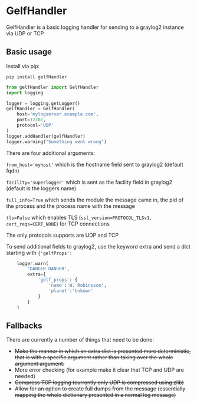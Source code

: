# GelfHandler

GelfHandler is a basic logging handler for sending to a graylog2 instance via UDP or TCP

## Basic usage

Install via pip:

`pip install gelfHandler`

```python
from gelfHandler import GelfHandler
import logging

logger = logging.getLogger()
gelfHandler = GelfHandler(
    host='mylogserver.example.com',
    port=12202,
    protocol='UDP'
)
logger.addHandler(gelfHandler)
logger.warning("Something went wrong")
```

There are four additional arguments:

`from_host='myhost'` which is the hostname field sent to graylog2 (default fqdn)

`facility='superlogger'` which is sent as the facility field in graylog2 (default is the loggers name)

`full_info=True` which sends the module the message came in, the pid of the process and the process name with the message

`tls=False` which enables TLS (`ssl_version=PROTOCOL_TLSv1, cert_reqs=CERT_NONE`) for TCP connections

The only protocols supports are UDP and TCP

To send additional fields to graylog2, use the keyword extra and send a dict starting with `{'gelfProps':`


```python
    logger.warn(
        'DANGER DANGER',
        extra={
            'gelf_props': {
                'name':'W. Robinsson',
                'planet':'Unkown'
            }
        }
    )
```

## Fallbacks

There are currently a number of things that need to be done:

* ~~Make the manner in which an extra dict is presented more deterministic, that is with a specific argument rather than taking over the whole argument argument.~~
* More error checking (for example make it clear that TCP and UDP are needed)
* ~~Compress TCP logging (currently only UDP is compressed using zlib)~~
* ~~Allow for an option to create full dumps from the message (essentially mapping the whole dictionary presented in a normal log message)~~


